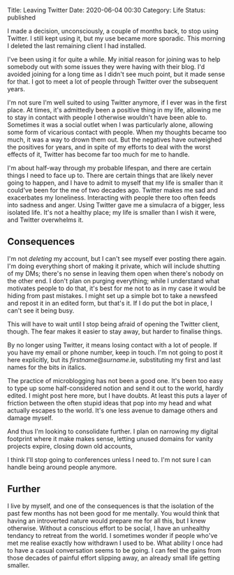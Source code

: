 Title: Leaving Twitter
Date: 2020-06-04 00:30
Category: Life
Status: published

I made a decision, unconsciously, a couple of months back, to stop using Twitter. I still kept using it, but my use became more sporadic. This morning I deleted the last remaining client I had installed.

I've been using it for quite a while. My initial reason for joining was to help somebody out with some issues they were having with their blog. I'd avoided joining for a long time as I didn't see much point, but it made sense for that. I got to meet a lot of people through Twitter over the subsequent years.

I'm not sure I'm well suited to using Twitter anymore, if I ever was in the first place. At times, it's admittedly been a positive thing in my life, allowing me to stay in contact with people I otherwise wouldn't have been able to. Sometimes it was a social outlet when I was particularly alone, allowing some form of vicarious contact with people. When my thoughts became too much, it was a way to drown them out. But the negatives have outweighed the positives for years, and in spite of my efforts to deal with the worst effects of it, Twitter has become far too much for me to handle.

I'm about half-way through my probable lifespan, and there are certain things I need to face up to. There are certain things that are likely never going to happen, and I have to admit to myself that my life is smaller than it could've been for the me of two decades ago. Twitter makes me sad and exacerbates my loneliness. Interacting with people there too often feeds into sadness and anger. Using Twitter gave me a simulacra of a bigger, less isolated life. It's not a healthy place; my life is smaller than I wish it were, and Twitter overwhelms it.

## Consequences

I'm not _deleting_ my account, but I can't see myself ever posting there again. I'm doing everything short of making it private, which will include shutting of my DMs; there's no sense in leaving them open when there's nobody on the other end. I don't plan on purging everything; while I understand what motivates people to do that, it's best for me not to as in my case it would be hiding from past mistakes. I might set up a simple bot to take a newsfeed and repost it in an edited form, but that's it. If I do put the bot in place, I can't see it being busy.

This will have to wait until I stop being afraid of opening the Twitter client, though. The fear makes it easier to stay away, but harder to finalise things.

By no longer using Twitter, it means losing contact with a lot of people. If you have my email or phone number, keep in touch. I'm not going to post it here explicitly, but its _firstname_@_surname_.ie, substituting my first and last names for the bits in italics.

The practice of microblogging has not been a good one. It's been too easy to type up some half-considered notion and send it out to the world, hardly edited. I might post here more, but I have doubts. At least this puts a layer of friction between the often stupid ideas that pop into my head and what actually escapes to the world. It's one less avenue to damage others and damage myself.

And thus I'm looking to consolidate further. I plan on narrowing my digital footprint where it make makes sense, letting unused domains for vanity projects expire, closing down old accounts,

I think I'll stop going to conferences unless I need to. I'm not sure I can handle being around people anymore.

## Further

I live by myself, and one of the consequences is that the isolation of the past few months has not been good for me mentally. You would think that having an introverted nature would prepare me for all this, but I knew otherwise. Without a conscious effort to be social, I have an unhealthy tendancy to retreat from the world. I sometimes wonder if people who've met me realise exactly how withdrawn I used to be. What ability I once had to have a casual conversation seems to be going. I can feel the gains from those decades of painful effort slipping away, an already small life getting smaller.
